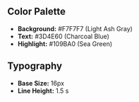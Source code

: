 ## Color Palette

- **Background:** #F7F7F7 (Light Ash Gray)
- **Text:** #3D4E60 (Charcoal Blue)
- **Highlight:** #109BA0 (Sea Green)

## Typography

- **Base Size:** 16px
- **Line Height:** 1.5
  s
